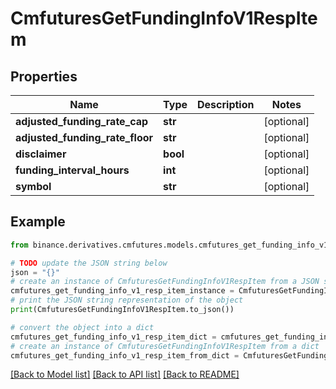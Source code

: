 # CmfuturesGetFundingInfoV1RespItem


## Properties

Name | Type | Description | Notes
------------ | ------------- | ------------- | -------------
**adjusted_funding_rate_cap** | **str** |  | [optional] 
**adjusted_funding_rate_floor** | **str** |  | [optional] 
**disclaimer** | **bool** |  | [optional] 
**funding_interval_hours** | **int** |  | [optional] 
**symbol** | **str** |  | [optional] 

## Example

```python
from binance.derivatives.cmfutures.models.cmfutures_get_funding_info_v1_resp_item import CmfuturesGetFundingInfoV1RespItem

# TODO update the JSON string below
json = "{}"
# create an instance of CmfuturesGetFundingInfoV1RespItem from a JSON string
cmfutures_get_funding_info_v1_resp_item_instance = CmfuturesGetFundingInfoV1RespItem.from_json(json)
# print the JSON string representation of the object
print(CmfuturesGetFundingInfoV1RespItem.to_json())

# convert the object into a dict
cmfutures_get_funding_info_v1_resp_item_dict = cmfutures_get_funding_info_v1_resp_item_instance.to_dict()
# create an instance of CmfuturesGetFundingInfoV1RespItem from a dict
cmfutures_get_funding_info_v1_resp_item_from_dict = CmfuturesGetFundingInfoV1RespItem.from_dict(cmfutures_get_funding_info_v1_resp_item_dict)
```
[[Back to Model list]](../README.md#documentation-for-models) [[Back to API list]](../README.md#documentation-for-api-endpoints) [[Back to README]](../README.md)


